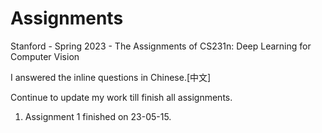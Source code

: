 # Assignments
Stanford - Spring 2023 - The Assignments of CS231n: Deep Learning for Computer Vision

I answered the inline questions in Chinese.[中文]

Continue to update my work till finish all assignments.
1. Assignment 1 finished on 23-05-15.
